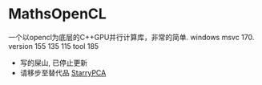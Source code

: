 # MathsOpenCL
一个以opencl为底层的C++GPU并行计算库，非常的简单.
windows msvc 170.
version 155 135 115 tool 185
- 写的屎山, 已停止更新
- 请移步至替代品 [StarryPCA](https://github.com/rcszc/StarryPCA)
